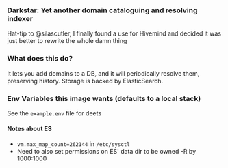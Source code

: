 ### Darkstar: Yet another domain cataloguing and resolving indexer
Hat-tip to @silascutler, I finally found a use for Hivemind and decided it was just better to rewrite the whole damn thing

### What does this do?
It lets you add domains to a DB, and it will periodically resolve them, preserving history. Storage is backed by ElasticSearch.

### Env Variables this image wants (defaults to a local stack)

See the `example.env` file for deets

#### Notes about ES
- `vm.max_map_count=262144` in `/etc/sysctl`
- Need to also set permissions on ES' data dir to be owned -R by 1000:1000